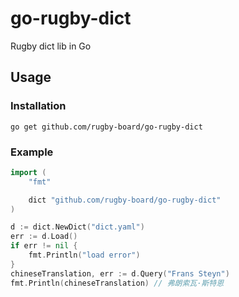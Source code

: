 # go-rugby-dict

Rugby dict lib in Go

## Usage

### Installation

```shell
go get github.com/rugby-board/go-rugby-dict
```

### Example

```go
import (
    "fmt"

    dict "github.com/rugby-board/go-rugby-dict"
)

d := dict.NewDict("dict.yaml")
err := d.Load()
if err != nil {
    fmt.Println("load error")
}
chineseTranslation, err := d.Query("Frans Steyn")
fmt.Println(chineseTranslation) // 弗朗索瓦·斯特恩
```
